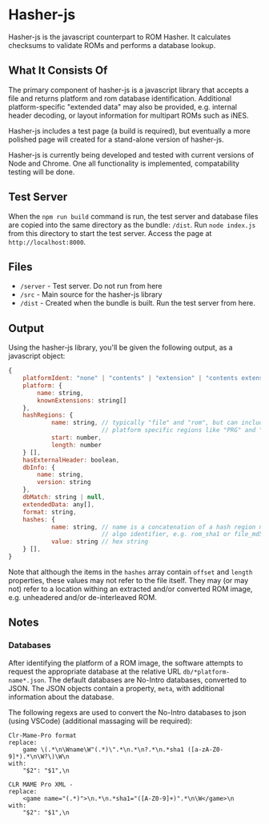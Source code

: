 # Hasher-js
Hasher-js is the javascript counterpart to ROM Hasher. It calculates checksums to validate ROMs and performs a database lookup.

## What It Consists Of
The primary component of hasher-js is a javascript library that accepts a file and returns platform and rom database identification. Additional platform-specific "extended data" may also be provided, e.g. internal header decoding, or layout information for multipart ROMs such as iNES.

Hasher-js includes a test page (a build is required), but eventually a more polished page will created for a stand-alone version of hasher-js.

Hasher-js is currently being developed and tested with current versions of Node and Chrome. One all functionality is implemented, compatability testing will be done.

## Test Server

When the `npm run build` command is run, the test server and database files are copied into the same directory as the bundle: `/dist`. Run `node index.js` from this directory to start the test server. Access the page at `http://localhost:8000`.

## Files

* `/server` - Test server. Do not run from here
* `/src` - Main source for the hasher-js library
* `/dist` - Created when the bundle is built. Run the test server from here.

## Output

Using the hasher-js library, you'll be given the following output, as a javascript object:

```javascript
{
    platformIdent: "none" | "contents" | "extension" | "contents extension",
    platform: {
        name: string,
        knownExtensions: string[]
    },
    hashRegions: {
            name: string, // typically "file" and "rom", but can include 
                          // platform specific regions like "PRG" and "CHR"
            start: number,
            length: number
    } [],
    hasExternalHeader: boolean,
    dbInfo: {
        name: string,
        version: string
    },
    dbMatch: string | null,
    extendedData: any[],
    format: string,
    hashes: {
            name: string, // name is a concatenation of a hash region name and
                          // algo identifier, e.g. rom_sha1 or file_md5
            value: string // hex string
    } [],
}
```

Note that although the items in the `hashes` array contain `offset` and `length` properties, these values may not refer to the file itself. They may (or may not) refer to a location withing an extracted and/or converted ROM image, e.g. unheadered and/or de-interleaved ROM.
## Notes

### Databases

After identifying the platform of a ROM image, the software attempts to request the appropriate database at the relative URL `db/*platform-name*.json`. The default databases are No-Intro databases, converted to JSON. The JSON objects contain a property, `meta`, with additional information about the database.

The following regexs are used to convert the No-Intro databases to json (using VSCode) (additional massaging will be required):

``` regex
Clr-Mame-Pro format
replace:
    game \(.*\n\Wname\W"(.*)\".*\n.*\n?.*\n.*sha1 ([a-zA-Z0-9]*).*\n\W?\)\W\n
with:
    "$2": "$1",\n

CLR MAME Pro XML - 
replace:
    <game name="(.*)">\n.*\n.*sha1="([A-Z0-9]+)".*\n\W</game>\n
with:
    "$2": "$1",\n
```